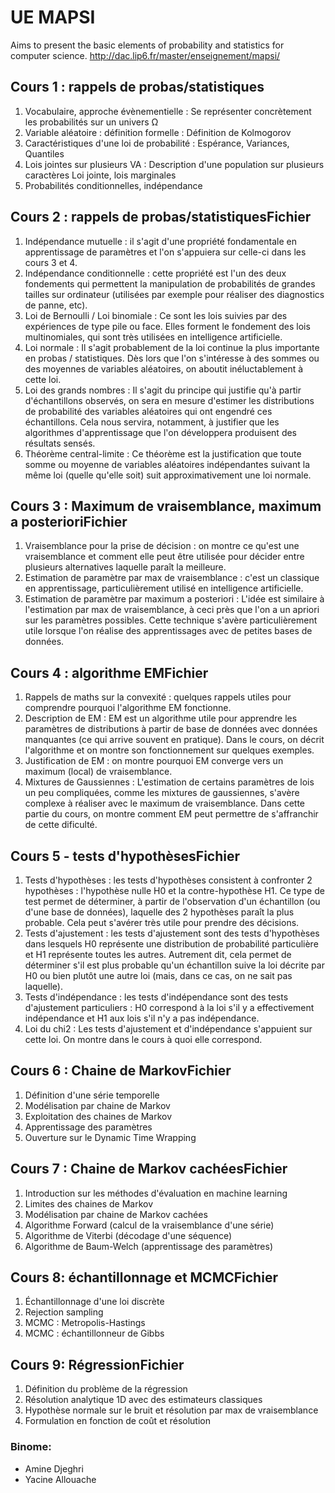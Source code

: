 # UE MAPSI  
Aims to present the basic elements of probability and statistics for computer science.
http://dac.lip6.fr/master/enseignement/mapsi/

## Cours 1 : rappels de probas/statistiques
1. Vocabulaire, approche évènementielle : Se représenter concrètement les probabilités sur un univers Ω
2. Variable aléatoire : définition formelle : Définition de Kolmogorov
3. Caractéristiques d'une loi de probabilité : Espérance, Variances, Quantiles
4. Lois jointes sur plusieurs VA : Description d'une population sur plusieurs caractères Loi jointe, lois marginales
5. Probabilités conditionnelles, indépendance

## Cours 2 : rappels de probas/statistiquesFichier
1. Indépendance mutuelle : il s'agit d'une propriété fondamentale en apprentissage de paramètres et l'on s'appuiera sur celle-ci dans les cours 3 et 4.
2. Indépendance conditionnelle : cette propriété est l'un des deux fondements qui permettent la manipulation de probabilités de grandes tailles sur ordinateur (utilisées par exemple pour réaliser des diagnostics de panne, etc).
3. Loi de Bernoulli / Loi binomiale : Ce sont les lois suivies par des expériences de type pile ou face. Elles forment le fondement des lois multinomiales, qui sont très utilisées en intelligence artificielle.
4. Loi normale : Il s'agit probablement de la loi continue la plus importante en probas / statistiques. Dès lors que l'on s'intéresse à des sommes ou des moyennes de variables aléatoires, on aboutit inéluctablement à cette loi.
5. Loi des grands nombres : Il s'agit du principe qui justifie qu'à partir d'échantillons observés, on sera en mesure d'estimer les distributions de probabilité des variables aléatoires qui ont engendré ces échantillons. Cela nous servira, notamment, à justifier que les algorithmes d'apprentissage que l'on développera produisent des résultats sensés.
6. Théorème central-limite : Ce théorème est la justification que toute somme ou moyenne de variables aléatoires indépendantes suivant la même loi (quelle qu'elle soit) suit approximativement une loi normale.

## Cours 3 : Maximum de vraisemblance, maximum a posterioriFichier
1. Vraisemblance pour la prise de décision : on montre ce qu'est une vraisemblance et comment elle peut être utilisée pour décider entre plusieurs alternatives laquelle paraît la meilleure.
2. Estimation de paramètre par max de vraisemblance : c'est un classique en apprentissage, particulièrement utilisé en intelligence artificielle.
3. Estimation de paramètre par maximum a posteriori : L'idée est similaire à l'estimation par max de vraisemblance, à ceci près que l'on a un apriori sur les paramètres possibles. Cette technique s'avère particulièrement utile lorsque l'on réalise des apprentissages avec de petites bases de données.

## Cours 4 : algorithme EMFichier
1. Rappels de maths sur la convexité : quelques rappels utiles pour comprendre pourquoi l'algorithme EM fonctionne.
2. Description de EM : EM est un algorithme utile pour apprendre les paramètres de distributions à partir de base de données avec données manquantes (ce qui arrive souvent en pratique). Dans le cours, on décrit l'algorithme et on montre son fonctionnement sur quelques exemples.
3. Justification de EM : on montre pourquoi EM converge vers un maximum (local) de vraisemblance.
4. Mixtures de Gaussiennes : L'estimation de certains paramètres de lois un peu compliquées, comme les mixtures de gaussiennes, s'avère complexe à réaliser avec le maximum de vraisemblance. Dans cette partie du cours, on montre comment EM peut permettre de s'affranchir de cette dificulté.

## Cours 5 - tests d'hypothèsesFichier
1. Tests d'hypothèses : les tests d'hypothèses consistent à confronter 2 hypothèses : l'hypothèse nulle H0 et la contre-hypothèse H1. Ce type de test permet de déterminer, à partir de l'observation d'un échantillon (ou d'une base de données), laquelle des 2 hypothèses paraît la plus probable. Cela peut s'avérer très utile pour prendre des décisions.
2. Tests d'ajustement : les tests d'ajustement sont des tests d'hypothèses dans lesquels H0 représente une distribution de probabilité particulière et H1 représente toutes les autres. Autrement dit, cela permet de déterminer s'il est plus probable qu'un échantillon suive la loi décrite par H0 ou bien plutôt une autre loi (mais, dans ce cas, on ne sait pas laquelle).
3. Tests d'indépendance : les tests d'indépendance sont des tests d'ajustement particuliers : H0 correspond à la loi s'il y a effectivement indépendance et H1 aux lois s'il n'y a pas indépendance.
4. Loi du chi2 : Les tests d'ajustement et d'indépendance s'appuient sur cette loi. On montre dans le cours à quoi elle correspond.

## Cours 6 : Chaine de MarkovFichier
1. Définition d'une série temporelle
2. Modélisation par chaine de Markov
3. Exploitation des chaines de Markov
4. Apprentissage des paramètres
5. Ouverture sur le Dynamic Time Wrapping

## Cours 7 : Chaine de Markov cachéesFichier
1. Introduction sur les méthodes d'évaluation en machine learning
2. Limites des chaines de Markov
3. Modélisation par chaine de Markov cachées
4. Algorithme Forward (calcul de la vraisemblance d'une série)
5. Algorithme de Viterbi (décodage d'une séquence)
6. Algorithme de Baum-Welch (apprentissage des paramètres)

## Cours 8: échantillonnage et MCMCFichier
1. Échantillonnage d'une loi discrète
2. Rejection sampling
3. MCMC : Metropolis-Hastings
4. MCMC : échantillonneur de Gibbs

## Cours 9: RégressionFichier
1. Définition du problème de la régression
2. Résolution analytique 1D avec des estimateurs classiques
3. Hypothèse normale sur le bruit et résolution par max de vraisemblance
4. Formulation en fonction de coût et résolution

### Binome:
* Amine Djeghri
* Yacine Allouache
